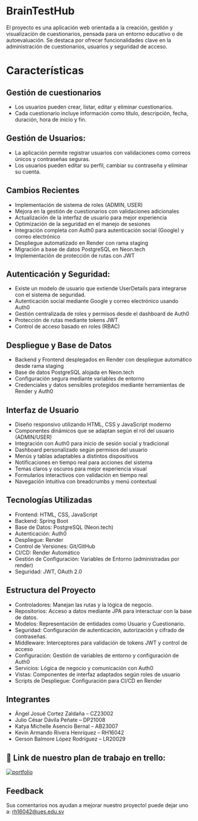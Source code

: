 # BrainTestHub

El proyecto es una aplicación web orientada a la creación, gestión y visualización de cuestionarios, pensada para un entorno educativo o de autoevaluación. Se destaca por ofrecer funcionalidades clave en la administración de cuestionarios, usuarios y seguridad de acceso.

# Características

## Gestión de cuestionarios

+ Los usuarios pueden crear, listar, editar y eliminar cuestionarios. 
+ Cada cuestionario incluye información como título, descripción, fecha, duración, hora de inicio y fin.

## Gestión de Usuarios:

+ La aplicación permite registrar usuarios con validaciones como correos únicos y contraseñas seguras.
+ Los usuarios pueden editar su perfil, cambiar su contraseña y eliminar su cuenta.

## Cambios Recientes

+ Implementación de sistema de roles (ADMIN, USER)
+ Mejora en la gestión de cuestionarios con validaciones adicionales
+ Actualización de la interfaz de usuario para mejor experiencia
+ Optimización de la seguridad en el manejo de sesiones
+ Integración completa con Auth0 para autenticación social (Google) y correo electrónico
+ Despliegue automatizado en Render con rama staging
+ Migración a base de datos PostgreSQL en Neon.tech
+ Implementación de protección de rutas con JWT

## Autenticación y Seguridad:

+ Existe un modelo de usuario que extiende UserDetails para integrarse con el sistema de seguridad.
+ Autenticación social mediante Google y correo electrónico usando Auth0
+ Gestión centralizada de roles y permisos desde el dashboard de Auth0
+ Protección de rutas mediante tokens JWT
+ Control de acceso basado en roles (RBAC)

## Despliegue y Base de Datos

+ Backend y Frontend desplegados en Render con despliegue automático desde rama staging
+ Base de datos PostgreSQL alojada en Neon.tech
+ Configuración segura mediante variables de entorno
+ Credenciales y datos sensibles protegidos mediante herramientas de Render y Auth0

## Interfaz de Usuario

+ Diseño responsivo utilizando HTML, CSS y JavaScript moderno
+ Componentes dinámicos que se adaptan según el rol del usuario (ADMIN/USER)
+ Integración con Auth0 para inicio de sesión social y tradicional
+ Dashboard personalizado según permisos del usuario
+ Menús y tablas adaptables a distintos dispositivos
+ Notificaciones en tiempo real para acciones del sistema
+ Temas claros y oscuros para mejor experiencia visual
+ Formularios interactivos con validación en tiempo real
+ Navegación intuitiva con breadcrumbs y menú contextual

## Tecnologías Utilizadas

+ Frontend: HTML, CSS, JavaScript
+ Backend: Spring Boot
+ Base de Datos: PostgreSQL (Neon.tech)
+ Autenticación: Auth0
+ Despliegue: Render
+ Control de Versiones: Git/GitHub
+ CI/CD: Render Automático
+ Gestión de Configuración: Variables de Entorno (administradas por render)
+ Seguridad: JWT, OAuth 2.0

## Estructura del Proyecto

+ Controladores: Manejan las rutas y la lógica de negocio.
+ Repositorios: Acceso a datos mediante JPA para interactuar con la base de datos.
+ Modelos: Representación de entidades como Usuario y Cuestionario.
+ Seguridad: Configuración de autenticación, autorización y cifrado de contraseñas.
+ Middleware: Interceptores para validación de tokens JWT y control de acceso
+ Configuración: Gestión de variables de entorno y configuración de Auth0
+ Servicios: Lógica de negocio y comunicación con Auth0
+ Vistas: Componentes de interfaz adaptados según roles de usuario
+ Scripts de Despliegue: Configuración para CI/CD en Render

## Integrantes

+ Ángel Josué Cortez Zaldaña – CZ23002
+ Julio César Dávila Peñate – DP21008
+ Katya Michelle Asencio Bernal – AB23007
+ Kevin Armando Rivera Henríquez – RH16042
+ Gerson Balmore López Rodríguez – LR20029

## 🔗 Link de nuestro plan de trabajo en trello:
[![portfolio](https://cdn-icons-png.flaticon.com/128/2111/2111681.png)](https://trello.com/invite/b/67eccfa8cea3c48b9c9dcad3/ATTI6475e72e5dcbab933e08bd245e08657bB73ECD59/herramienta-de-evaluacion-formativa-interactiva/)


## Feedback

Sus comentarios nos ayudan a mejorar nuestro proyecto! puede dejar uno a: rh16042@ues.edu.sv

